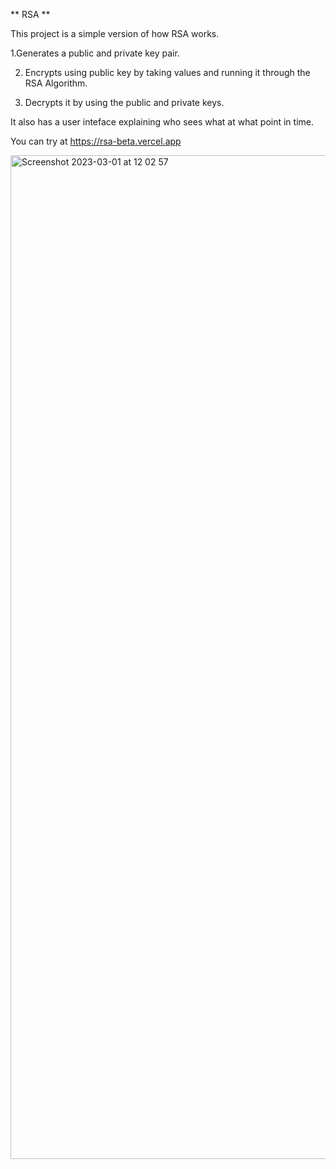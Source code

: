 ** RSA **

This project is a simple version of how RSA works.

1.Generates a public and private key pair.

2. Encrypts using public key by taking values and running it through the RSA Algorithm.

3. Decrypts it by using the public and private keys.

It also has a user inteface explaining who sees what at what point in time.

You can try at https://rsa-beta.vercel.app

<img width="1606" alt="Screenshot 2023-03-01 at 12 02 57" src="https://user-images.githubusercontent.com/55697885/222135602-a7381228-0995-4090-8864-35f2966272dd.png">

